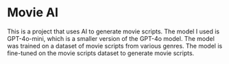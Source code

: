 # Movie AI

This is a project that uses AI to generate movie scripts. The model I used is GPT-4o-mini, which is a smaller version of the GPT-4o model. The model was trained on a dataset of movie scripts from various genres. The model is fine-tuned on the movie scripts dataset to generate movie scripts.


